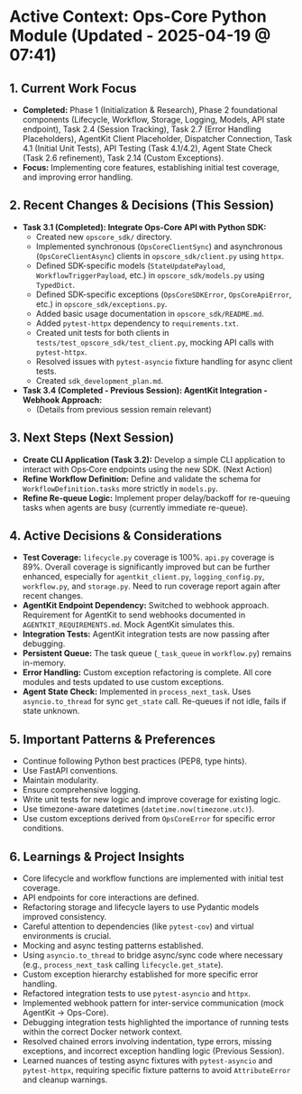 # Active Context: Ops-Core Python Module (Updated - 2025-04-19 @ 07:41)

## 1. Current Work Focus
- **Completed:** Phase 1 (Initialization & Research), Phase 2 foundational components (Lifecycle, Workflow, Storage, Logging, Models, API state endpoint), Task 2.4 (Session Tracking), Task 2.7 (Error Handling Placeholders), AgentKit Client Placeholder, Dispatcher Connection, Task 4.1 (Initial Unit Tests), API Testing (Task 4.1/4.2), Agent State Check (Task 2.6 refinement), Task 2.14 (Custom Exceptions).
- **Focus:** Implementing core features, establishing initial test coverage, and improving error handling.

## 2. Recent Changes & Decisions (This Session)
- **Task 3.1 (Completed): Integrate Ops-Core API with Python SDK:**
   - Created new `opscore_sdk/` directory.
   - Implemented synchronous (`OpsCoreClientSync`) and asynchronous (`OpsCoreClientAsync`) clients in `opscore_sdk/client.py` using `httpx`.
   - Defined SDK-specific models (`StateUpdatePayload`, `WorkflowTriggerPayload`, etc.) in `opscore_sdk/models.py` using `TypedDict`.
   - Defined SDK-specific exceptions (`OpsCoreSDKError`, `OpsCoreApiError`, etc.) in `opscore_sdk/exceptions.py`.
   - Added basic usage documentation in `opscore_sdk/README.md`.
   - Added `pytest-httpx` dependency to `requirements.txt`.
   - Created unit tests for both clients in `tests/test_opscore_sdk/test_client.py`, mocking API calls with `pytest-httpx`.
   - Resolved issues with `pytest-asyncio` fixture handling for async client tests.
   - Created `sdk_development_plan.md`.
- **Task 3.4 (Completed - Previous Session): AgentKit Integration - Webhook Approach:**
   - (Details from previous session remain relevant)

## 3. Next Steps (Next Session)
- **Create CLI Application (Task 3.2):** Develop a simple CLI application to interact with Ops‑Core endpoints using the new SDK. (Next Action)
- **Refine Workflow Definition:** Define and validate the schema for `WorkflowDefinition.tasks` more strictly in `models.py`.
- **Refine Re-queue Logic:** Implement proper delay/backoff for re-queuing tasks when agents are busy (currently immediate re-queue).

## 4. Active Decisions & Considerations
- **Test Coverage:** `lifecycle.py` coverage is 100%. `api.py` coverage is 89%. Overall coverage is significantly improved but can be further enhanced, especially for `agentkit_client.py`, `logging_config.py`, `workflow.py`, and `storage.py`. Need to run coverage report again after recent changes.
- **AgentKit Endpoint Dependency:** Switched to webhook approach. Requirement for AgentKit to send webhooks documented in `AGENTKIT_REQUIREMENTS.md`. Mock AgentKit simulates this.
- **Integration Tests:** AgentKit integration tests are now passing after debugging.
- **Persistent Queue:** The task queue (`_task_queue` in `workflow.py`) remains in-memory.
- **Error Handling:** Custom exception refactoring is complete. All core modules and tests updated to use custom exceptions.
- **Agent State Check:** Implemented in `process_next_task`. Uses `asyncio.to_thread` for sync `get_state` call. Re-queues if not idle, fails if state unknown.

## 5. Important Patterns & Preferences
- Continue following Python best practices (PEP8, type hints).
- Use FastAPI conventions.
- Maintain modularity.
- Ensure comprehensive logging.
- Write unit tests for new logic and improve coverage for existing logic.
- Use timezone-aware datetimes (`datetime.now(timezone.utc)`).
- Use custom exceptions derived from `OpsCoreError` for specific error conditions.

## 6. Learnings & Project Insights
- Core lifecycle and workflow functions are implemented with initial test coverage.
- API endpoints for core interactions are defined.
- Refactoring storage and lifecycle layers to use Pydantic models improved consistency.
- Careful attention to dependencies (like `pytest-cov`) and virtual environments is crucial.
- Mocking and async testing patterns established.
- Using `asyncio.to_thread` to bridge async/sync code where necessary (e.g., `process_next_task` calling `lifecycle.get_state`).
- Custom exception hierarchy established for more specific error handling.
- Refactored integration tests to use `pytest-asyncio` and `httpx`.
- Implemented webhook pattern for inter-service communication (mock AgentKit -> Ops-Core).
- Debugging integration tests highlighted the importance of running tests within the correct Docker network context.
- Resolved chained errors involving indentation, type errors, missing exceptions, and incorrect exception handling logic (Previous Session).
- Learned nuances of testing async fixtures with `pytest-asyncio` and `pytest-httpx`, requiring specific fixture patterns to avoid `AttributeError` and cleanup warnings.